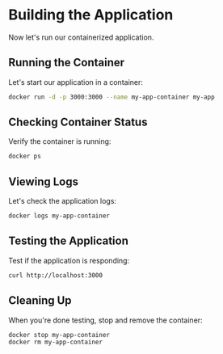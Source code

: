# Building the Application

Now let's run our containerized application.

## Running the Container

Let's start our application in a container:

```bash
docker run -d -p 3000:3000 --name my-app-container my-app
```

## Checking Container Status

Verify the container is running:

```bash
docker ps
```

## Viewing Logs

Let's check the application logs:

```bash
docker logs my-app-container
```

## Testing the Application

Test if the application is responding:

```bash
curl http://localhost:3000
```

## Cleaning Up

When you're done testing, stop and remove the container:

```bash
docker stop my-app-container
docker rm my-app-container
```

